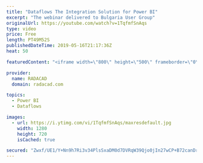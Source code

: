 ```yaml
---
title: "Dataflows The Integration Solution for Power BI"
excerpt: "The webinar delivered to Bulgaria User Group"
originalUrl: https://youtube.com/watch?v=1TqfmfSnAqs
type: video
price: Free
length: PT49M52S
publishedDateTime: 2019-05-16T21:17:36Z
heat: 50

featuredContent: "<iframe width=\"800\" height=\"500\" frameborder=\"0\" src=\"https://www.youtube.com/embed/1TqfmfSnAqs\" allow=\"accelerometer; autoplay; encrypted-media; gyroscope; picture-in-picture\" allowfullscreen></iframe>"

provider:
  name: RADACAD
  domain: radacad.com

topics:
  - Power BI
  - Dataflows

images:
  - url: https://i.ytimg.com/vi/1TqfmfSnAqs/maxresdefault.jpg
    width: 1280
    height: 720
    isCached: true

secured: "Zwxf/UE1/Y+Nn9h7Ri3v34PlsSxaDM0d7DVRqW39Qjo0jIn27wCP+B72canDrSrpOM2bLV+JldDg+td3lStaK3RXH6InJxOMvspW6r0XDBEQFybI3OUdTds7SnDVLdBaHbyKlvVmsFpz6rtSLeGz2mQ1tPLE6iglwGQQFHTyFy5SeKBIthcKfQ/SJwPkE4c8dDyPE1K2YRlhemFpzZU9fgzOI2GGrx+IOeBoyfP6NHXa2QOprV5uY3un80Z+lSkcr2bMmyqTYNJJfREEa0/uE+rz4N/bP/2sphV4mIVMPz6x+7LDo/MgflCgP7wXRkLN0jrOVfxGB78GGy6SkojY03vURpj3gD3Z5ovgbLyvAtYIOC3V85gdEg+rPs+xWTPrEFnZDLdxv3IP73x4/Cotd1Y0zFsxU6nRQSlm3ADCc/A=;F429fCxRhCXCN6rUGxHeSQ=="
---
```


